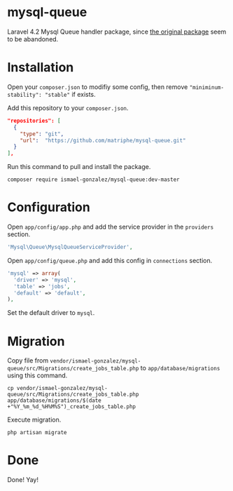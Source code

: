 # mysql-queue
Laravel 4.2 Mysql Queue handler package, since [the original package](https://github.com/ismael-gonzalez/mysql-queue) seem to be abandoned.

# Installation

Open your `composer.json` to modifiy some config, then remove `"miniminum-stability": "stable"` if exists.

Add this repository to your `composer.json`.
```json
"repositories": [
  {
    "type": "git",
    "url":  "https://github.com/matriphe/mysql-queue.git"
  }
],
```
Run this command to pull and install the package.
```console
composer require ismael-gonzalez/mysql-queue:dev-master
```

# Configuration

Open `app/config/app.php` and add the service provider in the `providers` section.
```php
'Mysql\Queue\MysqlQueueServiceProvider',
```
Open `app/config/queue.php` and add this config in `connections` section.
```php
'mysql' => array(
  'driver' => 'mysql',
  'table' => 'jobs',
  'default' => 'default',
),
```
Set the default driver to `mysql`.

# Migration

Copy file from `vendor/ismael-gonzalez/mysql-queue/src/Migrations/create_jobs_table.php` to `app/database/migrations` using this command.
```console
cp vendor/ismael-gonzalez/mysql-queue/src/Migrations/create_jobs_table.php app/database/migrations/$(date +"%Y_%m_%d_%H%M%S")_create_jobs_table.php
```
Execute migration.
```console
php artisan migrate
```
# Done

Done! Yay!
